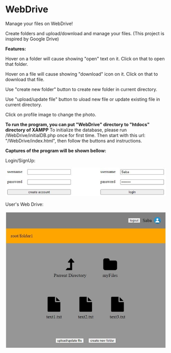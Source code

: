 # WebDrive
Manage your files on WebDrive!

Create folders and upload/download and manage your files. (This project is inspired by Google Drive)

**Features:**

Hover on a folder will cause showing "open" text on it. Click on that to open that folder.

Hover on a file will cause showing "download" icon on it. Click on that to download that file.

Use "create new folder" button to create new folder in current directory.

Use "upload/update file" button to uload new file or update existing file in current directory.

Click on profile image to change the photo.


**To run the program, you can put "WebDrive" directory to "htdocs" directory of XAMPP**
To initialize the database, please run /WebDrive/initialDB.php  once for first time.
Then start with this url: "/WebDrive/index.html", then follow the buttons and instructions.

**Captures of the program will be shown bellow:**

Login/SignUp:

![login](https://github.com/SabaFathi/WebDrive/blob/main/Captures/login.JPG?raw=true)

User's Web Drive:

![webdrive](https://github.com/SabaFathi/WebDrive/blob/main/Captures/folders.JPG?raw=true)
